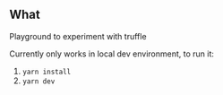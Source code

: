 ## What
Playground to experiment with truffle

Currently only works in local dev environment, to run it:

1. `yarn install`
2. `yarn dev`
